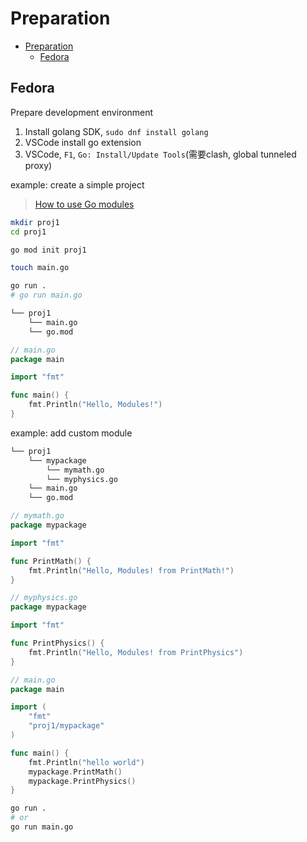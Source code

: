 # Preparation

- [Preparation](#preparation)
  - [Fedora](#fedora)

## Fedora

Prepare development environment
1. Install golang SDK, `sudo dnf install golang`
1. VSCode install go extension
1. VSCode, `F1`, `Go: Install/Update Tools`(需要clash, global tunneled proxy)

example: create a simple project
> [How to use Go modules](https://www.digitalocean.com/community/tutorials/how-to-use-go-modules)

```bash
mkdir proj1
cd proj1

go mod init proj1

touch main.go

go run .
# go run main.go
```

```bash
└── proj1
    └── main.go
    └── go.mod
```

```go
// main.go
package main

import "fmt"

func main() {
	fmt.Println("Hello, Modules!")
}
```

example: add custom module

```bash
└── proj1
    └── mypackage
        └── mymath.go
        └── myphysics.go
    └── main.go
    └── go.mod
```

```go
// mymath.go
package mypackage

import "fmt"

func PrintMath() {
	fmt.Println("Hello, Modules! from PrintMath!")
}
```

```go
// myphysics.go
package mypackage

import "fmt"

func PrintPhysics() {
	fmt.Println("Hello, Modules! from PrintPhysics")
}
```

```go
// main.go
package main

import (
	"fmt"
	"proj1/mypackage"
)

func main() {
	fmt.Println("hello world")
	mypackage.PrintMath()
	mypackage.PrintPhysics()
}
```

```bash
go run .
# or
go run main.go
```